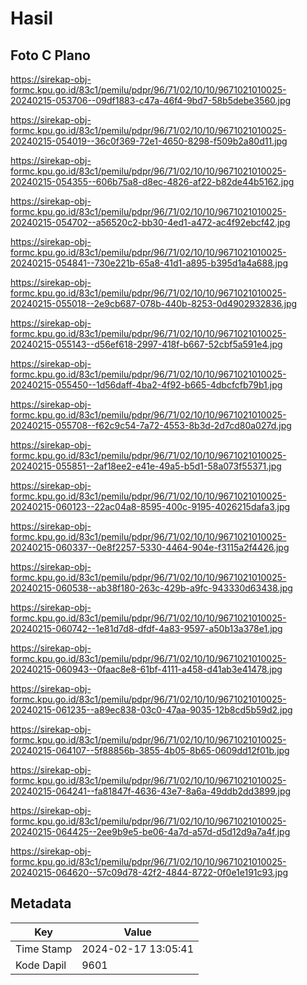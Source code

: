# Hasil

## Foto C Plano

https://sirekap-obj-formc.kpu.go.id/83c1/pemilu/pdpr/96/71/02/10/10/9671021010025-20240215-053706--09df1883-c47a-46f4-9bd7-58b5debe3560.jpg

https://sirekap-obj-formc.kpu.go.id/83c1/pemilu/pdpr/96/71/02/10/10/9671021010025-20240215-054019--36c0f369-72e1-4650-8298-f509b2a80d11.jpg

https://sirekap-obj-formc.kpu.go.id/83c1/pemilu/pdpr/96/71/02/10/10/9671021010025-20240215-054355--606b75a8-d8ec-4826-af22-b82de44b5162.jpg

https://sirekap-obj-formc.kpu.go.id/83c1/pemilu/pdpr/96/71/02/10/10/9671021010025-20240215-054702--a56520c2-bb30-4ed1-a472-ac4f92ebcf42.jpg

https://sirekap-obj-formc.kpu.go.id/83c1/pemilu/pdpr/96/71/02/10/10/9671021010025-20240215-054841--730e221b-65a8-41d1-a895-b395d1a4a688.jpg

https://sirekap-obj-formc.kpu.go.id/83c1/pemilu/pdpr/96/71/02/10/10/9671021010025-20240215-055018--2e9cb687-078b-440b-8253-0d4902932836.jpg

https://sirekap-obj-formc.kpu.go.id/83c1/pemilu/pdpr/96/71/02/10/10/9671021010025-20240215-055143--d56ef618-2997-418f-b667-52cbf5a591e4.jpg

https://sirekap-obj-formc.kpu.go.id/83c1/pemilu/pdpr/96/71/02/10/10/9671021010025-20240215-055450--1d56daff-4ba2-4f92-b665-4dbcfcfb79b1.jpg

https://sirekap-obj-formc.kpu.go.id/83c1/pemilu/pdpr/96/71/02/10/10/9671021010025-20240215-055708--f62c9c54-7a72-4553-8b3d-2d7cd80a027d.jpg

https://sirekap-obj-formc.kpu.go.id/83c1/pemilu/pdpr/96/71/02/10/10/9671021010025-20240215-055851--2af18ee2-e41e-49a5-b5d1-58a073f55371.jpg

https://sirekap-obj-formc.kpu.go.id/83c1/pemilu/pdpr/96/71/02/10/10/9671021010025-20240215-060123--22ac04a8-8595-400c-9195-4026215dafa3.jpg

https://sirekap-obj-formc.kpu.go.id/83c1/pemilu/pdpr/96/71/02/10/10/9671021010025-20240215-060337--0e8f2257-5330-4464-904e-f3115a2f4426.jpg

https://sirekap-obj-formc.kpu.go.id/83c1/pemilu/pdpr/96/71/02/10/10/9671021010025-20240215-060538--ab38f180-263c-429b-a9fc-943330d63438.jpg

https://sirekap-obj-formc.kpu.go.id/83c1/pemilu/pdpr/96/71/02/10/10/9671021010025-20240215-060742--1e81d7d8-dfdf-4a83-9597-a50b13a378e1.jpg

https://sirekap-obj-formc.kpu.go.id/83c1/pemilu/pdpr/96/71/02/10/10/9671021010025-20240215-060943--0faac8e8-61bf-4111-a458-d41ab3e41478.jpg

https://sirekap-obj-formc.kpu.go.id/83c1/pemilu/pdpr/96/71/02/10/10/9671021010025-20240215-061235--a89ec838-03c0-47aa-9035-12b8cd5b59d2.jpg

https://sirekap-obj-formc.kpu.go.id/83c1/pemilu/pdpr/96/71/02/10/10/9671021010025-20240215-064107--5f88856b-3855-4b05-8b65-0609dd12f01b.jpg

https://sirekap-obj-formc.kpu.go.id/83c1/pemilu/pdpr/96/71/02/10/10/9671021010025-20240215-064241--fa81847f-4636-43e7-8a6a-49ddb2dd3899.jpg

https://sirekap-obj-formc.kpu.go.id/83c1/pemilu/pdpr/96/71/02/10/10/9671021010025-20240215-064425--2ee9b9e5-be06-4a7d-a57d-d5d12d9a7a4f.jpg

https://sirekap-obj-formc.kpu.go.id/83c1/pemilu/pdpr/96/71/02/10/10/9671021010025-20240215-064620--57c09d78-42f2-4844-8722-0f0e1e191c93.jpg


## Metadata

| Key        | Value               |
| ---------- | ------------------- |
| Time Stamp | 2024-02-17 13:05:41 |
| Kode Dapil | 9601                |



